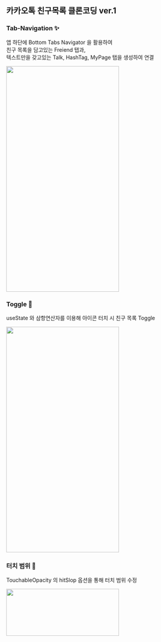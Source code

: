 ## 카카오톡 친구목록 클론코딩 ver.1

### Tab-Navigation ✨
앱 하단에 Bottom Tabs Navigator 을 활용하여<br>
친구 목록을 담고있는 Freiend 탭과,<br>
텍스트만을 갖고있는 Talk, HashTag, MyPage 탭을 생성하여 연결

<img src="https://user-images.githubusercontent.com/96659041/221427021-b9ebe027-e92f-42b0-aa12-57b787a8abf7.gif" width="300" height="600">

### Toggle 🌷
useState 와 삼항연산자를 이용해 아이콘 터치 시 친구 목록 Toggle

<img src="https://user-images.githubusercontent.com/96659041/221426710-a6301bbb-ec45-40d5-8fd0-5c374602b246.gif" width="300" height="600">

### 터치 범위 🔮
TouchableOpacity 의 hitSlop 옵션을 통해 터치 범위 수정

<img src="https://user-images.githubusercontent.com/96659041/221426955-1da9bb55-f2bf-4974-9b80-ff87ee9c7a06.gif" width="300" height="125">
